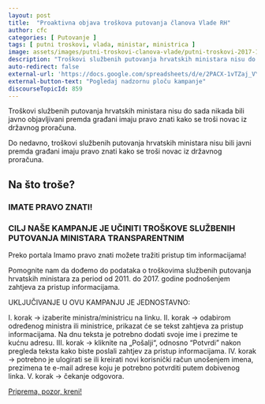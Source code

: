 ```yaml
---
layout: post
title:  "Proaktivna objava troškova putovanja članova Vlade RH"
author: cfc
categories: [ Putovanje ]
tags: [ putni troskovi, vlada, ministar, ministrica ]
image: assets/images/putni-troskovi-clanova-vlade/putni-troskovi-2017-1920x1920.png
description: "Troškovi službenih putovanja hrvatskih ministara nisu do sada nikada bili javno objavljivani premda građani imaju pravo znati kako se troši novac iz državnog proračuna."
auto-redirect: false
external-url: 'https://docs.google.com/spreadsheets/d/e/2PACX-1vTZaj_VY6v5afcffbYjI_467qKBfgUv868rcVwaAGTKuuRALOIItR2JMyuTW4paboxAnX6N4bX3VhOh/pubhtml?gid=829997552&single=true'
external-button-text: "Pogledaj nadzornu ploču kampanje"
discourseTopicId: 859
---
```


Troškovi službenih putovanja hrvatskih ministara nisu do sada nikada bili javno objavljivani premda građani imaju pravo znati kako se troši novac iz državnog proračuna.

Do nedavno, troškovi službenih putovanja hrvatskih ministara nisu bili javni premda građani imaju pravo znati kako se troši novac iz državnog proračuna.

## Na što troše?

### IMATE PRAVO ZNATI!
### CILJ NAŠE KAMPANJE JE UČINITI TROŠKOVE SLUŽBENIH PUTOVANJA MINISTARA TRANSPARENTNIM

Preko portala Imamo pravo znati možete tražiti pristup tim informacijama!

Pomognite nam da dođemo do podataka o troškovima službenih putovanja hrvatskih ministara za period od 2011. do 2017. godine podnošenjem zahtjeva za pristup informacijama.

UKLJUČIVANJE U OVU KAMPANJU JE JEDNOSTAVNO:

I. korak → izaberite ministra/ministricu na linku.
II. korak → odabirom određenog ministra ili ministrice, prikazat će se tekst zahtjeva za pristup informacijama. Na dnu teksta je potrebno dodati svoje ime i prezime te kućnu adresu.
III. korak → kliknite na „Pošalji“, odnosno “Potvrdi” nakon pregleda teksta kako biste poslali zahtjev za pristup informacijama.
IV. korak → potrebno je ulogirati se ili kreirati novi korisnički račun unošenjem imena, prezimena te e-mail adrese koju je potrebno potvrditi putem dobivenog linka.
V. korak → čekanje odgovora.

[Priprema, pozor, kreni!](http://putni-troskovi.codeforcroatia.org/)
